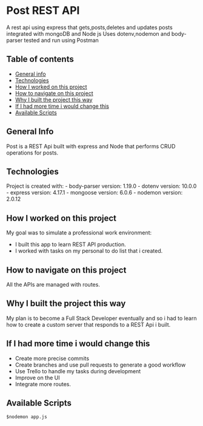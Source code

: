 # Post REST API
A rest api  using  express that gets,posts,deletes and updates posts integrated with mongoDB and Node js
Uses dotenv,nodemon and body-parser
tested and run using Postman
## Table of contents
* [General info](#general-info)
* [Technologies](#technologies)
* [How I worked on this project](#how-i-worked-on-this-project)
* [How to navigate on this project](#how-to-navigate-on-this-project)
* [Why I built the project this way](#why-i-built-the-project-this-way)
* [If I had more time i would change this](#if-i-had-more-time-i-would-change-this)
* [Available Scripts](#available-scripts)
## General Info
Post is a REST Api built with express and Node that performs CRUD operations for posts.
## Technologies
Project is created with:
    - body-parser version: 1.19.0
    - dotenv version: 10.0.0
    - express version: 4.17.1
    - mongoose version: 6.0.6
    - nodemon version: 2.0.12


## How I worked on this project
My goal was to simulate a professional work environment:
- I built this app to learn REST API production.
- I worked with tasks on my personal to do list that i created.
## How to navigate on this project
All the APIs are managed with routes.
## Why I built the project this way
My plan is to become a Full Stack Developer eventually and so i had to learn how to create a custom server that responds to a REST Api i built.
## If I had more time i would change this
- Create more precise commits
- Create branches and use pull requests to generate a good workflow
- Use Trello to handle my tasks during development
- Improve on the UI
- Integrate more routes.
## Available Scripts
```
$nodemon app.js
```
